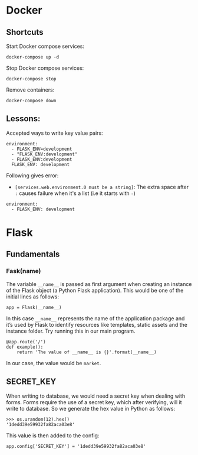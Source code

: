 # Docker
## Shortcuts
Start Docker compose services:
```
docker-compose up -d
```

Stop Docker compose services:
```
docker-compose stop
```

Remove containers:
```
docker-compose down
```

## Lessons:
Accepted ways to write key value pairs:
```
environment:
  - FLASK_ENV=development
  - "FLASK_ENV:development"
  - FLASK_ENV:development
  FLASK_ENV: development
```

Following gives error:
- `[services.web.environment.0 must be a string]`: The extra space after `:` causes failure when it's a list (i.e it starts with `-`)
```
environment:
  - FLASK_ENV: development
```

# Flask
## Fundamentals
### Fask(name)
The variable `__name__` is passed as first argument when creating an instance of the Flask object (a Python Flask application). This would be one of the initial lines as follows:
```
app = Flask(__name__)
```

In this case `__name__` represents the name of the application package and it’s used by Flask to identify resources like templates, static assets and the instance folder. Try running this in our main program.

```
@app.route('/')
def example():
    return 'The value of __name__ is {}'.format(__name__)
```

In our case, the value would be `market`.

## SECRET_KEY
When writing to database, we would need a secret key when dealing with forms.
Forms require the use of a secret key, which after verifying, will it write to database. 
So we generate the hex value in Python as follows:
```
>>> os.urandom(12).hex()
'1dedd39e59932fa82aca03e8'
```

This value is then added to the config:
```
app.config['SECRET_KEY'] = '1dedd39e59932fa82aca03e8'
```